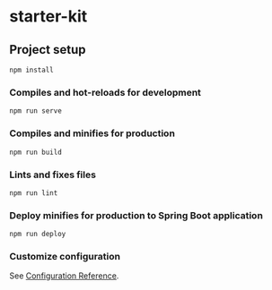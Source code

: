 # starter-kit

## Project setup
```
npm install
```

### Compiles and hot-reloads for development
```
npm run serve
```

### Compiles and minifies for production
```
npm run build
```

### Lints and fixes files
```
npm run lint
```

### Deploy minifies for production to Spring Boot application
```
npm run deploy
```

### Customize configuration
See [Configuration Reference](https://cli.vuejs.org/config/).
